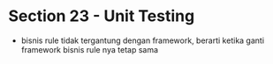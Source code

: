 # Section 23 - Unit Testing

- bisnis rule tidak tergantung dengan framework, berarti ketika ganti framework bisnis rule nya tetap sama